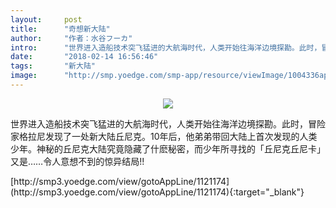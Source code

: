 ```yaml
---
layout:     post
title:      "奇想新大陆"
author:     "作者：水谷フーカ"
intro:      "世界进入造船技术突飞猛进的大航海时代，人类开始往海洋边境探勘。此时，冒险家格拉尼发现了一处新大陆丘尼克。10年后，他弟弟带回大陆上首次发现的人类少年。神秘的丘尼克大陆究竟隐藏了什麽秘密，而少年所寻找的「丘尼克丘尼卡」又是……令人意想不到的惊异结局!!"
date:       "2018-02-14 16:56:46"
tags:       "新大陆"
image:      "http://smp.yoedge.com/smp-app/resource/viewImage/1004336appline.png"
---
```

<div style="text-align: center">
<p><img src="http://smp.yoedge.com/smp-app/resource/viewImage/1004336appline.png"/></p>
</div>
<p class="post-meta">
<span>世界进入造船技术突飞猛进的大航海时代，人类开始往海洋边境探勘。此时，冒险家格拉尼发现了一处新大陆丘尼克。10年后，他弟弟带回大陆上首次发现的人类少年。神秘的丘尼克大陆究竟隐藏了什麽秘密，而少年所寻找的「丘尼克丘尼卡」又是……令人意想不到的惊异结局!!</span>
</p>
[http://smp3.yoedge.com/view/gotoAppLine/1121174](http://smp3.yoedge.com/view/gotoAppLine/1121174){:target="_blank"}


